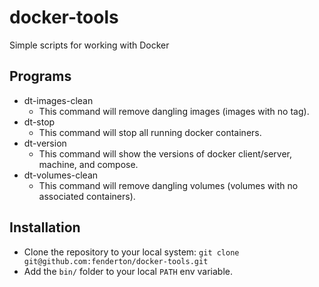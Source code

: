 # docker-tools
Simple scripts for working with Docker

## Programs

* dt-images-clean
    - This command will remove dangling images (images with no tag).
* dt-stop
    - This command will stop all running docker containers.
* dt-version
    - This command will show the versions of docker client/server, machine, and compose.
* dt-volumes-clean
    - This command will remove dangling volumes (volumes with no associated containers).

## Installation

* Clone the repository to your local system: `git clone git@github.com:fenderton/docker-tools.git`
* Add the `bin/` folder to your local `PATH` env variable.
